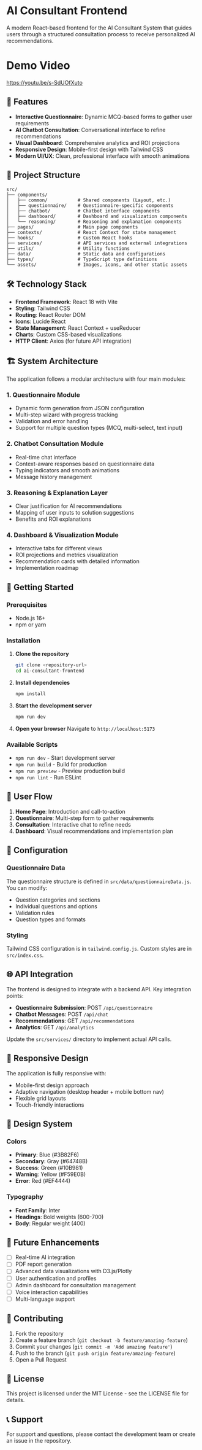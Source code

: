 # AI Consultant Frontend

A modern React-based frontend for the AI Consultant System that guides users through a structured consultation process to receive personalized AI recommendations.

# Demo Video

https://youtu.be/s-SdUOfXuto

## 🚀 Features

- **Interactive Questionnaire**: Dynamic MCQ-based forms to gather user requirements
- **AI Chatbot Consultation**: Conversational interface to refine recommendations
- **Visual Dashboard**: Comprehensive analytics and ROI projections
- **Responsive Design**: Mobile-first design with Tailwind CSS
- **Modern UI/UX**: Clean, professional interface with smooth animations

## 📁 Project Structure

```
src/
├── components/
│   ├── common/           # Shared components (Layout, etc.)
│   ├── questionnaire/    # Questionnaire-specific components
│   ├── chatbot/          # Chatbot interface components
│   ├── dashboard/        # Dashboard and visualization components
│   └── reasoning/        # Reasoning and explanation components
├── pages/                # Main page components
├── contexts/             # React Context for state management
├── hooks/                # Custom React hooks
├── services/             # API services and external integrations
├── utils/                # Utility functions
├── data/                 # Static data and configurations
├── types/                # TypeScript type definitions
└── assets/               # Images, icons, and other static assets
```

## 🛠️ Technology Stack

- **Frontend Framework**: React 18 with Vite
- **Styling**: Tailwind CSS
- **Routing**: React Router DOM
- **Icons**: Lucide React
- **State Management**: React Context + useReducer
- **Charts**: Custom CSS-based visualizations
- **HTTP Client**: Axios (for future API integration)

## 🏗️ System Architecture

The application follows a modular architecture with four main modules:

### 1. Questionnaire Module
- Dynamic form generation from JSON configuration
- Multi-step wizard with progress tracking
- Validation and error handling
- Support for multiple question types (MCQ, multi-select, text input)

### 2. Chatbot Consultation Module
- Real-time chat interface
- Context-aware responses based on questionnaire data
- Typing indicators and smooth animations
- Message history management

### 3. Reasoning & Explanation Layer
- Clear justification for AI recommendations
- Mapping of user inputs to solution suggestions
- Benefits and ROI explanations

### 4. Dashboard & Visualization Module
- Interactive tabs for different views
- ROI projections and metrics visualization
- Recommendation cards with detailed information
- Implementation roadmap

## 🚦 Getting Started

### Prerequisites
- Node.js 16+ 
- npm or yarn

### Installation

1. **Clone the repository**
   ```bash
   git clone <repository-url>
   cd ai-consultant-frontend
   ```

2. **Install dependencies**
   ```bash
   npm install
   ```

3. **Start the development server**
   ```bash
   npm run dev
   ```

4. **Open your browser**
   Navigate to `http://localhost:5173`

### Available Scripts

- `npm run dev` - Start development server
- `npm run build` - Build for production
- `npm run preview` - Preview production build
- `npm run lint` - Run ESLint

## 🎯 User Flow

1. **Home Page**: Introduction and call-to-action
2. **Questionnaire**: Multi-step form to gather requirements
3. **Consultation**: Interactive chat to refine needs
4. **Dashboard**: Visual recommendations and implementation plan

## 🔧 Configuration

### Questionnaire Data
The questionnaire structure is defined in `src/data/questionnaireData.js`. You can modify:
- Question categories and sections
- Individual questions and options
- Validation rules
- Question types and formats

### Styling
Tailwind CSS configuration is in `tailwind.config.js`. Custom styles are in `src/index.css`.

## 🌐 API Integration

The frontend is designed to integrate with a backend API. Key integration points:

- **Questionnaire Submission**: POST `/api/questionnaire`
- **Chatbot Messages**: POST `/api/chat`
- **Recommendations**: GET `/api/recommendations`
- **Analytics**: GET `/api/analytics`

Update the `src/services/` directory to implement actual API calls.

## 📱 Responsive Design

The application is fully responsive with:
- Mobile-first design approach
- Adaptive navigation (desktop header + mobile bottom nav)
- Flexible grid layouts
- Touch-friendly interactions

## 🎨 Design System

### Colors
- **Primary**: Blue (#3B82F6)
- **Secondary**: Gray (#64748B)
- **Success**: Green (#10B981)
- **Warning**: Yellow (#F59E0B)
- **Error**: Red (#EF4444)

### Typography
- **Font Family**: Inter
- **Headings**: Bold weights (600-700)
- **Body**: Regular weight (400)

## 🔮 Future Enhancements

- [ ] Real-time AI integration
- [ ] PDF report generation
- [ ] Advanced data visualizations with D3.js/Plotly
- [ ] User authentication and profiles
- [ ] Admin dashboard for consultation management
- [ ] Voice interaction capabilities
- [ ] Multi-language support

## 🤝 Contributing

1. Fork the repository
2. Create a feature branch (`git checkout -b feature/amazing-feature`)
3. Commit your changes (`git commit -m 'Add amazing feature'`)
4. Push to the branch (`git push origin feature/amazing-feature`)
5. Open a Pull Request

## 📄 License

This project is licensed under the MIT License - see the LICENSE file for details.

## 📞 Support

For support and questions, please contact the development team or create an issue in the repository.
